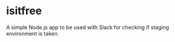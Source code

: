 # isitfree

A simple Node.js app to be used with Slack for checking if staging environment is taken.
